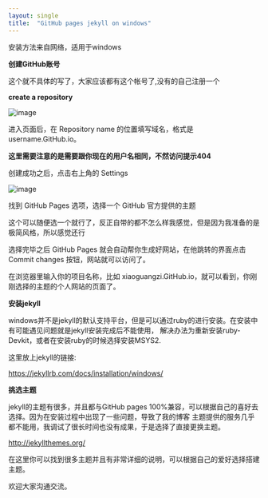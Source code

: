 ```yaml
---
layout: single
title:  "GitHub pages jekyll on windows"
---
```


安装方法来自网络，适用于windows

**创建GitHub账号**

这个就不具体的写了，大家应该都有这个帐号了,没有的自己注册一个

**create a repository**

![image](https://user-images.githubusercontent.com/87790245/169654097-ad69afdb-c421-470b-a827-57f2391a266b.png)

进入页面后，在 Repository name 的位置填写域名，格式是 username.GitHub.io。

**这里需要注意的是需要跟你现在的用户名相同，不然访问提示404**

创建成功之后，点击右上角的 Settings

![image](https://user-images.githubusercontent.com/87790245/169654227-6ff53f18-e516-42f9-8942-5653a7e88484.png)

找到 GitHub Pages 选项，选择一个 GitHub 官方提供的主题

这个可以随便选一个就行了，反正自带的都不怎么样我感觉，但是因为我准备的是极简风格，所以感觉还行

选择完毕之后 GitHub Pages 就会自动帮你生成好网站，在他跳转的界面点击 Commit changes 按钮，网站就可以访问了。

在浏览器里输入你的项目名称，比如 xiaoguangzi.GitHub.io，就可以看到，你刚刚选择的主题的个人网站的页面了。

**安装jekyll**

windows并不是jekyll的默认支持平台，但是可以通过ruby的进行安装。在安装中有可能遇见问题就是jekyll安装完成后不能使用，
解决办法为重新安装ruby-Devkit，或者在安装ruby的时候选择安装MSYS2.

这里放上jekyll的链接: 

<https://jekyllrb.com/docs/installation/windows/>

**挑选主题**

jekyll的主题有很多，并且都与GitHub pages  100%兼容，可以根据自己的喜好去选择。因为在安装过程中出现了一些问题，导致了我的博客
主题提供的服务几乎都不能用，我调试了很长时间也没有成果，于是选择了直接更换主题。

<http://jekyllthemes.org/>

在这里你可以找到很多主题并且有非常详细的说明，可以根据自己的爱好选择搭建主题。

欢迎大家沟通交流。